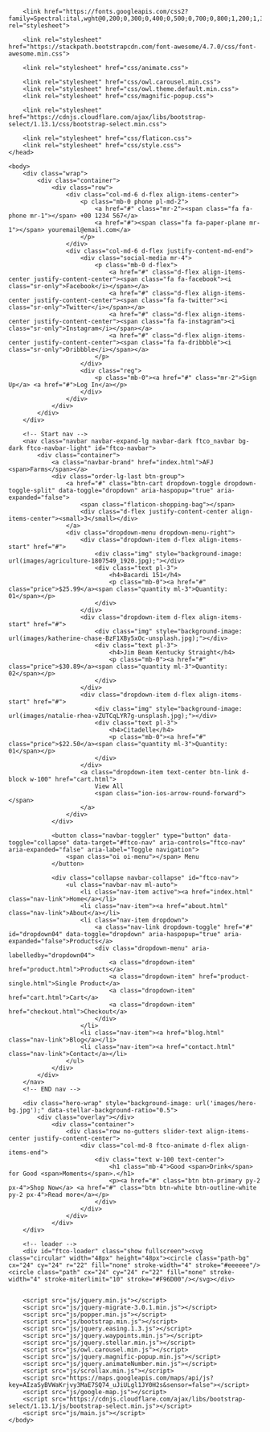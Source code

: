 <!DOCTYPE html>
<html>
    <head>
        <title>AFJ Farms - Home</title>
        <meta charset="utf-8">
        <meta name="viewport" content="width=device-width, initial-scale=1, shrink-to-fit=no">
        
        <link href="https://fonts.googleapis.com/css2?family=Spectral:ital,wght@0,200;0,300;0,400;0,500;0,700;0,800;1,200;1,300;1,400;1,500;1,700&display=swap" rel="stylesheet">

        <link rel="stylesheet" href="https://stackpath.bootstrapcdn.com/font-awesome/4.7.0/css/font-awesome.min.css">

        <link rel="stylesheet" href="css/animate.css">
        
        <link rel="stylesheet" href="css/owl.carousel.min.css">
        <link rel="stylesheet" href="css/owl.theme.default.min.css">
        <link rel="stylesheet" href="css/magnific-popup.css">

        <link rel="stylesheet" href="https://cdnjs.cloudflare.com/ajax/libs/bootstrap-select/1.13.1/css/bootstrap-select.min.css">
        
        <link rel="stylesheet" href="css/flaticon.css">
        <link rel="stylesheet" href="css/style.css">
    </head>

    <body>
        <div class="wrap">
			<div class="container">
				<div class="row">
                    <div class="col-md-6 d-flex align-items-center">
                        <p class="mb-0 phone pl-md-2">
                            <a href="#" class="mr-2"><span class="fa fa-phone mr-1"></span> +00 1234 567</a> 
                            <a href="#"><span class="fa fa-paper-plane mr-1"></span> youremail@email.com</a>
                        </p>
                    </div>
                    <div class="col-md-6 d-flex justify-content-md-end">
                        <div class="social-media mr-4">
                            <p class="mb-0 d-flex">
                                <a href="#" class="d-flex align-items-center justify-content-center"><span class="fa fa-facebook"><i class="sr-only">Facebook</i></span></a>
                                <a href="#" class="d-flex align-items-center justify-content-center"><span class="fa fa-twitter"><i class="sr-only">Twitter</i></span></a>
                                <a href="#" class="d-flex align-items-center justify-content-center"><span class="fa fa-instagram"><i class="sr-only">Instagram</i></span></a>
                                <a href="#" class="d-flex align-items-center justify-content-center"><span class="fa fa-dribbble"><i class="sr-only">Dribbble</i></span></a>
                            </p>
                        </div>                    
                        <div class="reg">
                            <p class="mb-0"><a href="#" class="mr-2">Sign Up</a> <a href="#">Log In</a></p>
                        </div>  
                    </div>                      
				</div>
			</div>
		</div>

        <!-- Start nav -->
        <nav class="navbar navbar-expand-lg navbar-dark ftco_navbar bg-dark ftco-navbar-light" id="ftco-navbar">
            <div class="container">
                <a class="navbar-brand" href="index.html">AFJ <span>Farms</span></a>
                <div class="order-lg-last btn-group">
                    <a href="#" class="btn-cart dropdown-toggle dropdown-toggle-split" data-toggle="dropdown" aria-haspopup="true" aria-expanded="false">
                        <span class="flaticon-shopping-bag"></span>
                        <div class="d-flex justify-content-center align-items-center"><small>3</small></div>
                    </a>
                    <div class="dropdown-menu dropdown-menu-right">
                        <div class="dropdown-item d-flex align-items-start" href="#">
                            <div class="img" style="background-image: url(images/agriculture-1807549_1920.jpg);"></div>
                            <div class="text pl-3">
                                <h4>Bacardi 151</h4>
                                <p class="mb-0"><a href="#" class="price">$25.99</a><span class="quantity ml-3">Quantity: 01</span></p>
                            </div>
                        </div>
                        <div class="dropdown-item d-flex align-items-start" href="#">
                            <div class="img" style="background-image: url(images/katherine-chase-BzF1XBy5xOc-unsplash.jpg);"></div>
                            <div class="text pl-3">
                                <h4>Jim Beam Kentucky Straight</h4>
                                <p class="mb-0"><a href="#" class="price">$30.89</a><span class="quantity ml-3">Quantity: 02</span></p>
                            </div>
                        </div>
                        <div class="dropdown-item d-flex align-items-start" href="#">
                            <div class="img" style="background-image: url(images/natalie-rhea-vZUTCqLYR7g-unsplash.jpg);"></div>
                            <div class="text pl-3">
                                <h4>Citadelle</h4>
                                <p class="mb-0"><a href="#" class="price">$22.50</a><span class="quantity ml-3">Quantity: 01</span></p>
                            </div>
                        </div>
                        <a class="dropdown-item text-center btn-link d-block w-100" href="cart.html">
                            View All
                            <span class="ion-ios-arrow-round-forward"></span>
                        </a>
                    </div>
                </div>
    
                <button class="navbar-toggler" type="button" data-toggle="collapse" data-target="#ftco-nav" aria-controls="ftco-nav" aria-expanded="false" aria-label="Toggle navigation">
                    <span class="oi oi-menu"></span> Menu
                </button>
    
                <div class="collapse navbar-collapse" id="ftco-nav">
                    <ul class="navbar-nav ml-auto">
                        <li class="nav-item active"><a href="index.html" class="nav-link">Home</a></li>
                        <li class="nav-item"><a href="about.html" class="nav-link">About</a></li>
                        <li class="nav-item dropdown">
                            <a class="nav-link dropdown-toggle" href="#" id="dropdown04" data-toggle="dropdown" aria-haspopup="true" aria-expanded="false">Products</a>
                            <div class="dropdown-menu" aria-labelledby="dropdown04">
                                <a class="dropdown-item" href="product.html">Products</a>
                                <a class="dropdown-item" href="product-single.html">Single Product</a>
                                <a class="dropdown-item" href="cart.html">Cart</a>
                                <a class="dropdown-item" href="checkout.html">Checkout</a>
                            </div>
                        </li>
                        <li class="nav-item"><a href="blog.html" class="nav-link">Blog</a></li>
                        <li class="nav-item"><a href="contact.html" class="nav-link">Contact</a></li>
                    </ul>
                </div>
            </div>
        </nav>
        <!-- END nav -->

        <div class="hero-wrap" style="background-image: url('images/hero-bg.jpg');" data-stellar-background-ratio="0.5">
            <div class="overlay"></div>
                <div class="container">
                    <div class="row no-gutters slider-text align-items-center justify-content-center">
                        <div class="col-md-8 ftco-animate d-flex align-items-end">
                            <div class="text w-100 text-center">
                                <h1 class="mb-4">Good <span>Drink</span> for Good <span>Moments</span>.</h1>
                                <p><a href="#" class="btn btn-primary py-2 px-4">Shop Now</a> <a href="#" class="btn btn-white btn-outline-white py-2 px-4">Read more</a></p>
                            </div>
                        </div>
                    </div>
                </div>
        </div>

        <!-- loader -->
        <div id="ftco-loader" class="show fullscreen"><svg class="circular" width="48px" height="48px"><circle class="path-bg" cx="24" cy="24" r="22" fill="none" stroke-width="4" stroke="#eeeeee"/><circle class="path" cx="24" cy="24" r="22" fill="none" stroke-width="4" stroke-miterlimit="10" stroke="#F96D00"/></svg></div>


        <script src="js/jquery.min.js"></script>
        <script src="js/jquery-migrate-3.0.1.min.js"></script>
        <script src="js/popper.min.js"></script>
        <script src="js/bootstrap.min.js"></script>
        <script src="js/jquery.easing.1.3.js"></script>
        <script src="js/jquery.waypoints.min.js"></script>
        <script src="js/jquery.stellar.min.js"></script>
        <script src="js/owl.carousel.min.js"></script>
        <script src="js/jquery.magnific-popup.min.js"></script>
        <script src="js/jquery.animateNumber.min.js"></script>
        <script src="js/scrollax.min.js"></script>
        <script src="https://maps.googleapis.com/maps/api/js?key=AIzaSyBVWaKrjvy3MaE7SQ74_uJiULgl1JY0H2s&sensor=false"></script>
        <script src="js/google-map.js"></script>
        <script src="https://cdnjs.cloudflare.com/ajax/libs/bootstrap-select/1.13.1/js/bootstrap-select.min.js"></script>
        <script src="js/main.js"></script>
    </body>

    
</html>
